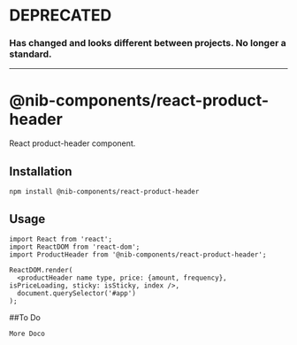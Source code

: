 # DEPRECATED 
### Has changed and looks different between projects. No longer a standard.
---

# @nib-components/react-product-header

React product-header component.

## Installation

    npm install @nib-components/react-product-header

## Usage

    import React from 'react';
    import ReactDOM from 'react-dom';
    import ProductHeader from '@nib-components/react-product-header';

    ReactDOM.render(
      <productHeader name type, price: {amount, frequency}, isPriceLoading, sticky: isSticky, index />,
      document.querySelector('#app')
    );

##To Do

    More Doco
